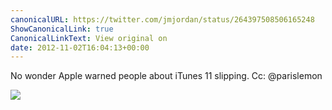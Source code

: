 ```yaml
---
canonicalURL: https://twitter.com/jmjordan/status/264397508506165248
ShowCanonicalLink: true
CanonicalLinkText: View original on
date: 2012-11-02T16:04:13+00:00
---
```

No wonder Apple warned people about iTunes 11 slipping. Cc: @parislemon

![](/images/264397508506165248-A6tUIhZCIAAk_Bv.jpg)